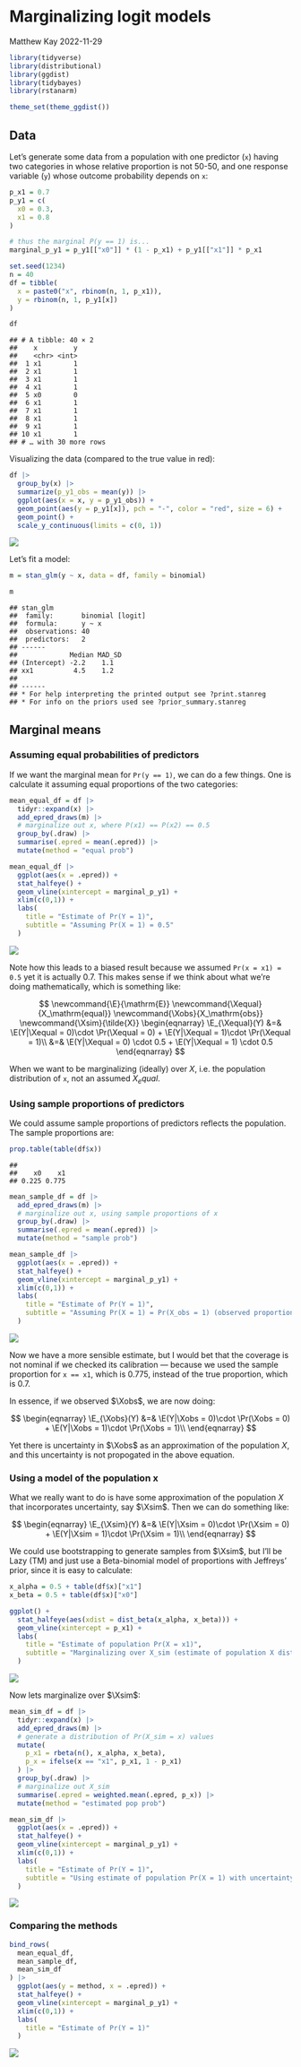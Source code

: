 Marginalizing logit models
================
Matthew Kay
2022-11-29

``` r
library(tidyverse)
library(distributional)
library(ggdist)
library(tidybayes)
library(rstanarm)

theme_set(theme_ggdist())
```

## Data

Let’s generate some data from a population with one predictor (`x`)
having two categories in whose relative proportion is not 50-50, and one
response variable (`y`) whose outcome probability depends on `x`:

``` r
p_x1 = 0.7
p_y1 = c(
  x0 = 0.3,
  x1 = 0.8
)

# thus the marginal P(y == 1) is...
marginal_p_y1 = p_y1[["x0"]] * (1 - p_x1) + p_y1[["x1"]] * p_x1

set.seed(1234)
n = 40
df = tibble(
  x = paste0("x", rbinom(n, 1, p_x1)),
  y = rbinom(n, 1, p_y1[x])
)

df
```

    ## # A tibble: 40 × 2
    ##    x         y
    ##    <chr> <int>
    ##  1 x1        1
    ##  2 x1        1
    ##  3 x1        1
    ##  4 x1        1
    ##  5 x0        0
    ##  6 x1        1
    ##  7 x1        1
    ##  8 x1        1
    ##  9 x1        1
    ## 10 x1        1
    ## # … with 30 more rows

Visualizing the data (compared to the true value in red):

``` r
df |>
  group_by(x) |>
  summarize(p_y1_obs = mean(y)) |>
  ggplot(aes(x = x, y = p_y1_obs)) +
  geom_point(aes(y = p_y1[x]), pch = "-", color = "red", size = 6) +
  geom_point() +
  scale_y_continuous(limits = c(0, 1))
```

![](marginal-mean-logit_files/figure-gfm/unnamed-chunk-2-1.png)<!-- -->

Let’s fit a model:

``` r
m = stan_glm(y ~ x, data = df, family = binomial)
```

``` r
m
```

    ## stan_glm
    ##  family:       binomial [logit]
    ##  formula:      y ~ x
    ##  observations: 40
    ##  predictors:   2
    ## ------
    ##             Median MAD_SD
    ## (Intercept) -2.2    1.1  
    ## xx1          4.5    1.2  
    ## 
    ## ------
    ## * For help interpreting the printed output see ?print.stanreg
    ## * For info on the priors used see ?prior_summary.stanreg

## Marginal means

### Assuming equal probabilities of predictors

If we want the marginal mean for `Pr(y == 1)`, we can do a few things.
One is calculate it assuming equal proportions of the two categories:

``` r
mean_equal_df = df |>
  tidyr::expand(x) |>
  add_epred_draws(m) |>
  # marginalize out x, where P(x1) == P(x2) == 0.5
  group_by(.draw) |>
  summarise(.epred = mean(.epred)) |>
  mutate(method = "equal prob")

mean_equal_df |>
  ggplot(aes(x = .epred)) +
  stat_halfeye() +
  geom_vline(xintercept = marginal_p_y1) +
  xlim(c(0,1)) +
  labs(
    title = "Estimate of Pr(Y = 1)",
    subtitle = "Assuming Pr(X = 1) = 0.5"
  )
```

![](marginal-mean-logit_files/figure-gfm/unnamed-chunk-5-1.png)<!-- -->

Note how this leads to a biased result because we assumed
`Pr(x = x1) = 0.5` yet it is actually 0.7. This makes sense if we think
about what we’re doing mathematically, which is something like:

$$
\newcommand{\E}{\mathrm{E}}
\newcommand{\Xequal}{X_\mathrm{equal}}
\newcommand{\Xobs}{X_\mathrm{obs}}
\newcommand{\Xsim}{\tilde{X}}
\begin{eqnarray}
\E_{\Xequal}(Y) &=& \E(Y|\Xequal = 0)\cdot \Pr(\Xequal = 0) + \E(Y|\Xequal = 1)\cdot \Pr(\Xequal = 1)\\
&=& \E(Y|\Xequal = 0) \cdot 0.5 + \E(Y|\Xequal = 1) \cdot 0.5
\end{eqnarray}
$$

When we want to be marginalizing (ideally) over $X$, i.e. the population
distribution of `x`, not an assumed $X_equal$.

### Using sample proportions of predictors

We could assume sample proportions of predictors reflects the
population. The sample proportions are:

``` r
prop.table(table(df$x))
```

    ## 
    ##    x0    x1 
    ## 0.225 0.775

``` r
mean_sample_df = df |>
  add_epred_draws(m) |>
  # marginalize out x, using sample proportions of x
  group_by(.draw) |>
  summarise(.epred = mean(.epred)) |>
  mutate(method = "sample prob")

mean_sample_df |>
  ggplot(aes(x = .epred)) +
  stat_halfeye() +
  geom_vline(xintercept = marginal_p_y1) +
  xlim(c(0,1)) +
  labs(
    title = "Estimate of Pr(Y = 1)",
    subtitle = "Assuming Pr(X = 1) = Pr(X_obs = 1) (observed proportion in sample)"
  )
```

![](marginal-mean-logit_files/figure-gfm/unnamed-chunk-7-1.png)<!-- -->

Now we have a more sensible estimate, but I would bet that the coverage
is not nominal if we checked its calibration — because we used the
sample proportion for `x == x1`, which is 0.775, instead of the true
proportion, which is 0.7.

In essence, if we observed $\Xobs$, we are now doing:

$$
\begin{eqnarray}
\E_{\Xobs}(Y) &=& \E(Y|\Xobs = 0)\cdot \Pr(\Xobs = 0) + \E(Y|\Xobs = 1)\cdot \Pr(\Xobs = 1)\\
\end{eqnarray}
$$

Yet there is uncertainty in $\Xobs$ as an approximation of the
population $X$, and this uncertainty is not propogated in the above
equation.

### Using a model of the population x

What we really want to do is have some approximation of the population
$X$ that incorporates uncertainty, say $\Xsim$. Then we can do something
like:

$$
\begin{eqnarray}
\E_{\Xsim}(Y) &=& \E(Y|\Xsim = 0)\cdot \Pr(\Xsim = 0) + \E(Y|\Xsim = 1)\cdot \Pr(\Xsim = 1)\\
\end{eqnarray}
$$

We could use bootstrapping to generate samples from $\Xsim$, but I’ll be
Lazy (TM) and just use a Beta-binomial model of proportions with
Jeffreys’ prior, since it is easy to calculate:

``` r
x_alpha = 0.5 + table(df$x)["x1"]
x_beta = 0.5 + table(df$x)["x0"]

ggplot() +
  stat_halfeye(aes(xdist = dist_beta(x_alpha, x_beta))) +
  geom_vline(xintercept = p_x1) +
  labs(
    title = "Estimate of population Pr(X = x1)",
    subtitle = "Marginalizing over X_sim (estimate of population X distribution)"
  )
```

![](marginal-mean-logit_files/figure-gfm/unnamed-chunk-8-1.png)<!-- -->

Now lets marginalize over $\Xsim$:

``` r
mean_sim_df = df |>
  tidyr::expand(x) |>
  add_epred_draws(m) |>
  # generate a distribution of Pr(X_sim = x) values
  mutate(
    p_x1 = rbeta(n(), x_alpha, x_beta),
    p_x = ifelse(x == "x1", p_x1, 1 - p_x1)
  ) |>
  group_by(.draw) |>
  # marginalize out X_sim
  summarise(.epred = weighted.mean(.epred, p_x)) |>
  mutate(method = "estimated pop prob")

mean_sim_df |>
  ggplot(aes(x = .epred)) +
  stat_halfeye() +
  geom_vline(xintercept = marginal_p_y1) +
  xlim(c(0,1)) +
  labs(
    title = "Estimate of Pr(Y = 1)",
    subtitle = "Using estimate of population Pr(X = 1) with uncertainty"
  )
```

![](marginal-mean-logit_files/figure-gfm/unnamed-chunk-9-1.png)<!-- -->

### Comparing the methods

``` r
bind_rows(
  mean_equal_df,
  mean_sample_df,
  mean_sim_df
) |>
  ggplot(aes(y = method, x = .epred)) +
  stat_halfeye() +
  geom_vline(xintercept = marginal_p_y1) +
  xlim(c(0,1)) +
  labs(
    title = "Estimate of Pr(Y = 1)"
  )
```

![](marginal-mean-logit_files/figure-gfm/unnamed-chunk-10-1.png)<!-- -->
